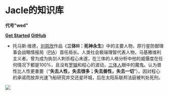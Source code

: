 # Jacle的知识库
**代号"wed"**

[**Get Started**](#main)
[**GitHub**](https://github.com/jijiajia19)

- 托马斯·维德，[刘慈欣](https://baike.baidu.com/item/%E5%88%98%E6%85%88%E6%AC%A3/142084)作品《**三体III：死神永生**》中的主要人物，原行星防御理事会战略情报局（[PIA](https://baike.baidu.com/item/PIA/13464686)）首任局长。人类社会极端理智代表人物，马基雅维利主义者。曾为成为执剑人刺杀程心未遂，在三体的人格分析中他的威慑度在任何情况下都是100%，且没有[罗辑](https://baike.baidu.com/item/%E7%BD%97%E8%BE%91/8086704)和程心的波动，[三体人](https://baike.baidu.com/item/%E4%B8%89%E4%BD%93%E4%BA%BA/8709210)眼中的魔鬼。认为兽性比人性更重要（“**失去人性，失去很多；失去兽性，失去一切**”）。因对程心的承诺而放弃光速飞船研究并交还星环城，后在太阳系联邦法庭被判处死刑。


![](http://n.sinaimg.cn/sinacn10110/28/w539h289/20200229/8dd7-iqfqmas6029355.jpg)

